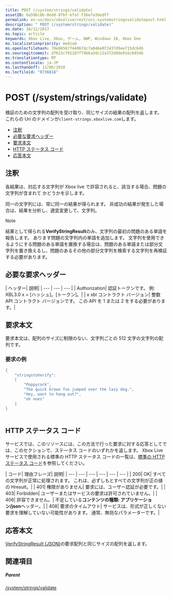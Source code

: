 ```yaml
---
title: POST (/system/strings/validate)
assetID: 6a59bc0b-8edd-87bf-efaf-f16efa3bedf7
permalink: en-us/docs/xboxlive/rest/uri-systemstringsvalidatepost.html
description: " POST (/system/strings/validate)"
ms.date: 10/12/2017
ms.topic: article
keywords: Xbox Live, Xbox, ゲーム, UWP, Windows 10, Xbox One
ms.localizationpriority: medium
ms.openlocfilehash: 70e86567f449674c7a046e072437d9ee715dc6d6
ms.sourcegitcommit: d7613c791107f74b6a3dc12a372d9de916c0454b
ms.translationtype: MT
ms.contentlocale: ja-JP
ms.lasthandoff: 12/06/2018
ms.locfileid: "8736818"
---
```

# <a name="post-systemstringsvalidate"></a>POST (/system/strings/validate)
検証のための文字列の配列を受け取り、同じサイズの結果の配列を返します。 これらの Uri のドメインが`client-strings.xboxlive.com`します。
 
  * [注釈](#ID4EV)
  * [必要な要求ヘッダー](#ID4EIB)
  * [要求本文](#ID4ELC)
  * [HTTP ステータス コード](#ID4E4C)
  * [応答本文](#ID4ETF)
 
<a id="ID4EV"></a>

 
## <a name="remarks"></a>注釈
 
各結果は、対応する文字列が Xbox live で許容されると、該当する場合、問題の文字列が含まれて かどうかを示します。
 
同一の文字列には、常に同一の結果が得られます。 非成功の結果が発生した場合は、結果を分析し、適宜変更して、文字列。
 
 

> [!NOTE] 
> 結果として得られる<b>VerifyStringResult</b>のみ、文字列の最初の問題のある単語を報告します。 あります問題の文字列内の単語を追加します。 文字列を使用できるようにする問題のある単語を置換する場合は、問題のある単語または部分文字列を置き換えるし、問題のあるその他の部分文字列を検索する文字列を再検証する必要があります。  

 
  
<a id="ID4EIB"></a>

 
## <a name="required-request-headers"></a>必要な要求ヘッダー
 
| ヘッダー| 説明| 
| --- | --- | --- | 
| Authorization| 認証トークンです。 例: XBL3.0 x = [ハッシュ]。[トークン]。| 
| x xbl コントラクト バージョン| 整数 API コントラクト バージョンです。 この API を 1 または 2 をする必要があります。| 
  
<a id="ID4ELC"></a>

 
## <a name="request-body"></a>要求本文
 
要求本文は、配列のサイズに制限のない、文字列ごとの 512 文字の文字列の配列です。
 
<a id="ID4ETC"></a>

 
### <a name="sample-request"></a>要求の例
 

```cpp
{
    "stringstoVerify":
    [
        "Poppycock",
        "The quick brown fox jumped over the lazy dog.",
        "Hey, want to hang out?",
        "oh noes"
    ]
}
      
```

   
<a id="ID4E4C"></a>

 
## <a name="http-status-codes"></a>HTTP ステータス コード
 
サービスでは、このリソースには、この方法で行った要求に対する応答としてでは、このセクションで、ステータス コードのいずれかを返します。 Xbox Live サービスで使用される標準の HTTP ステータス コードの一覧は、[標準の HTTP ステータス コード](../../additional/httpstatuscodes.md)を参照してください。
 
| コード| 理由フレーズ| 説明| 
| --- | --- | --- | --- | --- | --- | 
| 200| OK| すべての文字列が正常に処理されます。 これは、必ずしもとすべての文字列が正の値の Hresult。| 
| 401| 権限がありません| 要求には、ユーザー認証が必要です。| 
| 403| Forbidden| ユーザーまたはサービスの要求は許可されていません。| 
| 406| 許容できません。| 不足している<b>コンテンツの種類: アプリケーション/json</b>ヘッダー。| 
| 408| 要求のタイムアウト| サービスは、形式が正しくない要求を理解していない可能性があります。 通常、無効なパラメーターです。| 
  
<a id="ID4ETF"></a>

 
## <a name="response-body"></a>応答本文
 
[VerifyStringResult (JSON)](../../json/json-verifystringresult.md)の要求配列と同じサイズの配列を返します。
  
<a id="ID4EAG"></a>

 
## <a name="see-also"></a>関連項目
 
<a id="ID4ECG"></a>

 
##### <a name="parent"></a>Parent 

[/system/strings/validate](uri-systemstringsvalidate.md)

   